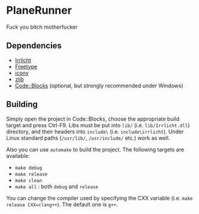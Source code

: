 # PlaneRunner
Fuck you bitch motherfucker

## Dependencies
* [Irrlicht](http://irrlicht.sourceforge.net)
* [Freetype](http://gnuwin32.sourceforge.net/packages/freetype.htm)
* [iconv](http://gnuwin32.sourceforge.net/packages/libiconv.htm)
* [zlib](http://www.zlib.net/)
* [Code::Blocks](http://codeblocks.org) (optional, but strongly recommended under Windows)

## Building
Simply open the project in Code::Blocks, choose the appropriate build target and press Ctrl-F9. Libs must be put into `lib/` (i.e. `lib/Irrlicht.dll`) directory, and their headers into `include\` (i.e. `include\irrlicht`). Under Linux standard paths (`/usr/lib/`, `/usr/include/` etc.) work as well.

Also you can use `automake` to build the project. The following targets are available:
* `make debug`
* `make release`
* `make clean`
* `make all` : both `debug` and `release`

You can change the compiler used by specifying the CXX variable (i.e. `make release CXX=clang++`). The default one is `g++`.
